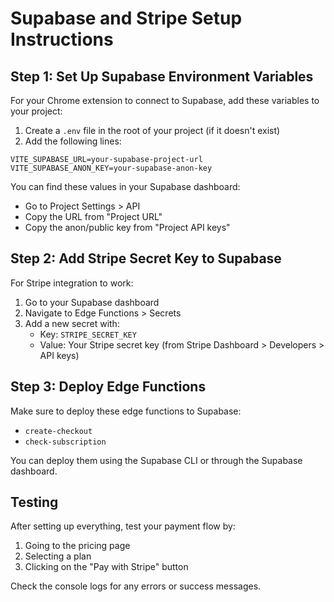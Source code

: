 
# Supabase and Stripe Setup Instructions

## Step 1: Set Up Supabase Environment Variables

For your Chrome extension to connect to Supabase, add these variables to your project:

1. Create a `.env` file in the root of your project (if it doesn't exist)
2. Add the following lines:

```
VITE_SUPABASE_URL=your-supabase-project-url
VITE_SUPABASE_ANON_KEY=your-supabase-anon-key
```

You can find these values in your Supabase dashboard:
- Go to Project Settings > API
- Copy the URL from "Project URL"
- Copy the anon/public key from "Project API keys"

## Step 2: Add Stripe Secret Key to Supabase

For Stripe integration to work:

1. Go to your Supabase dashboard
2. Navigate to Edge Functions > Secrets
3. Add a new secret with:
   - Key: `STRIPE_SECRET_KEY`
   - Value: Your Stripe secret key (from Stripe Dashboard > Developers > API keys)

## Step 3: Deploy Edge Functions

Make sure to deploy these edge functions to Supabase:
- `create-checkout`
- `check-subscription`

You can deploy them using the Supabase CLI or through the Supabase dashboard.

## Testing

After setting up everything, test your payment flow by:
1. Going to the pricing page
2. Selecting a plan
3. Clicking on the "Pay with Stripe" button

Check the console logs for any errors or success messages.
